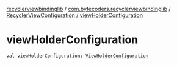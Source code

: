 [recyclerviewbindinglib](../../index.md) / [com.bytecoders.recyclerviewbindinglib](../index.md) / [RecyclerViewConfiguration](index.md) / [viewHolderConfiguration](./view-holder-configuration.md)

# viewHolderConfiguration

`val viewHolderConfiguration: `[`ViewHolderConfiguration`](../../com.bytecoders.recyclerviewbindinglib.viewholder/-view-holder-configuration.md)